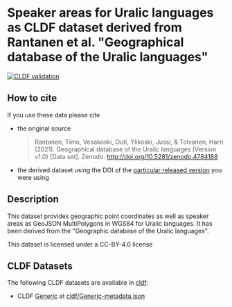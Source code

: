 # Speaker areas for Uralic languages as CLDF dataset derived from Rantanen et al. "Geographical database of the Uralic languages"

[![CLDF validation](https://github.com/cldf-datasets/rantanenurageo/workflows/CLDF-validation/badge.svg)](https://github.com/cldf-datasets/rantanenurageo/actions?query=workflow%3ACLDF-validation)

## How to cite

If you use these data please cite
- the original source
  > Rantanen, Timo, Vesakoski, Outi, Ylikoski, Jussi, & Tolvanen, Harri. (2021). Geographical database of the Uralic languages (Version v1.0) [Data set]. Zenodo. http://doi.org/10.5281/zenodo.4784188
- the derived dataset using the DOI of the [particular released version](../../releases/) you were using

## Description


This dataset provides geographic point coordinates as well as speaker areas as GeoJSON MultiPolygons in WGS84 for Uralic languages. It has been derived from the "Geographic database of the Uralic languages".

This dataset is licensed under a CC-BY-4.0 license


## CLDF Datasets

The following CLDF datasets are available in [cldf](cldf):

- CLDF [Generic](https://github.com/cldf/cldf/tree/master/modules/Generic) at [cldf/Generic-metadata.json](cldf/Generic-metadata.json)